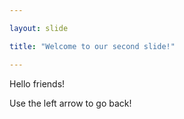 ```yaml
---

layout: slide

title: "Welcome to our second slide!"

---
```


Hello friends!

Use the left arrow to go back!
